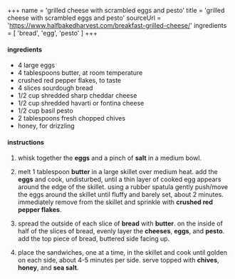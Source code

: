 +++
name = 'grilled cheese with scrambled eggs and pesto'
title = 'grilled cheese with scrambled eggs and pesto'
sourceUrl = 'https://www.halfbakedharvest.com/breakfast-grilled-cheese/'
ingredients = [
  'bread',
  'egg',
  'pesto'
]
+++

#### ingredients

- 4 large eggs
- 4 tablespoons butter, at room temperature
- crushed red pepper flakes, to taste
- 4 slices sourdough bread
- 1/2 cup shredded sharp cheddar cheese
- 1/2 cup shredded havarti or fontina cheese
- 1/2 cup basil pesto
- 2 tablespoons fresh chopped chives
- honey, for drizzling

#### instructions

1. whisk together the **eggs** and a pinch of **salt** in a medium bowl.

2. melt 1 tablespoon **butter** in a large skillet over medium heat. add the **eggs** and cook, undisturbed, until a thin layer of cooked egg appears around the edge of the skillet. using a rubber spatula gently push/move the eggs around the skillet until fluffy and barely set, about 2 minutes. immediately remove from the skillet and sprinkle with **crushed red pepper flakes**.

3. spread the outside of each slice of **bread** with **butter**. on the inside of half of the slices of bread, evenly layer the **cheeses**, **eggs**, and **pesto**. add the top piece of bread, buttered side facing up.

3. place the sandwiches, one at a time, in the skillet and cook until golden on each side, about 4-5 minutes per side. serve topped with **chives**, **honey**, and **sea salt**. 